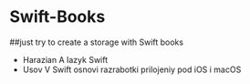 # Swift-Books
##just try to create a storage with Swift books
* Harazian A Iazyk Swift
* Usov V Swift osnovi razrabotki prilojeniy pod iOS i macOS
